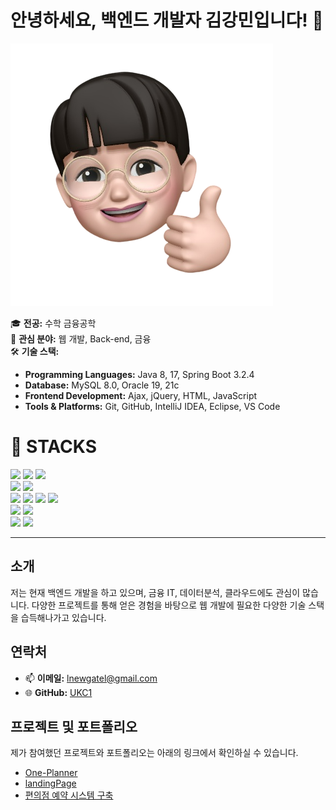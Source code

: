 # 안녕하세요, 백엔드 개발자 김강민입니다! 👋
![white.png](https://github.com/UKC1/image/blob/main/white.png)



🎓 **전공:** 수학 금융공학   
💼 **관심 분야:** 웹 개발, Back-end, 금융   
🛠 **기술 스택:**

- **Programming Languages:** Java 8, 17, Spring Boot 3.2.4
- **Database:** MySQL 8.0, Oracle 19, 21c
- **Frontend Development:** Ajax, jQuery, HTML, JavaScript
- **Tools & Platforms:** Git, GitHub, IntelliJ IDEA, Eclipse, VS Code
<div align=left><h1>📝 STACKS</h1></div>

<div align=left> 
  <img src="https://img.shields.io/badge/java-007396?style=for-the-badge&logo=java&logoColor=white"> 
  <img src="https://img.shields.io/badge/springboot-6DB33F?style=for-the-badge&logo=springboot&logoColor=white">
  <img src="https://img.shields.io/badge/apache tomcat-F8DC75?style=for-the-badge&logo=apachetomcat&logoColor=white">
  <br>
  <img src="https://img.shields.io/badge/oracle-F80000?style=for-the-badge&logo=oracle&logoColor=white"> 
  <img src="https://img.shields.io/badge/mysql-4479A1?style=for-the-badge&logo=mysql&logoColor=white"> 
  <br>

  <img src="https://img.shields.io/badge/html5-E34F26?style=for-the-badge&logo=html5&logoColor=white"> 
  <img src="https://img.shields.io/badge/css-1572B6?style=for-the-badge&logo=css3&logoColor=white"> 
  <img src="https://img.shields.io/badge/javascript-F7DF1E?style=for-the-badge&logo=javascript&logoColor=black"> 
  <img src="https://img.shields.io/badge/jquery-0769AD?style=for-the-badge&logo=jquery&logoColor=white">
  <br>
  <img src="https://img.shields.io/badge/react-61DAFB?style=for-the-badge&logo=react&logoColor=black">  
  <img src="https://img.shields.io/badge/bootstrap-7952B3?style=for-the-badge&logo=bootstrap&logoColor=white">
  <br>
  <img src="https://img.shields.io/badge/github-181717?style=for-the-badge&logo=github&logoColor=white">
  <img src="https://img.shields.io/badge/git-F05032?style=for-the-badge&logo=git&logoColor=white">
  <br>
</div>
<hr></hr>


## 소개
저는 현재 백엔드 개발을 하고 있으며, 금융 IT, 데이터분석, 클라우드에도 관심이 많습니다. 
다양한 프로젝트를 통해 얻은 경험을 바탕으로 웹 개발에 필요한 다양한 기술 스택을 습득해나가고 있습니다. 

## 연락처
- 📫 **이메일:** lnewgatel@gmail.com
- 🌐 **GitHub:** [UKC1](https://github.com/UKC1)


## 프로젝트 및 포트폴리오
제가 참여했던 프로젝트와 포트폴리오는 아래의 링크에서 확인하실 수 있습니다.
- [One-Planner](https://github.com/Addinedu-OneTeam/Team1.git)
- [landingPage](https://github.com/UKC1/landingPage)
- [편의점 예약 시스템 구축](https://github.com/Convenience-Store-Project/webproject.git)
